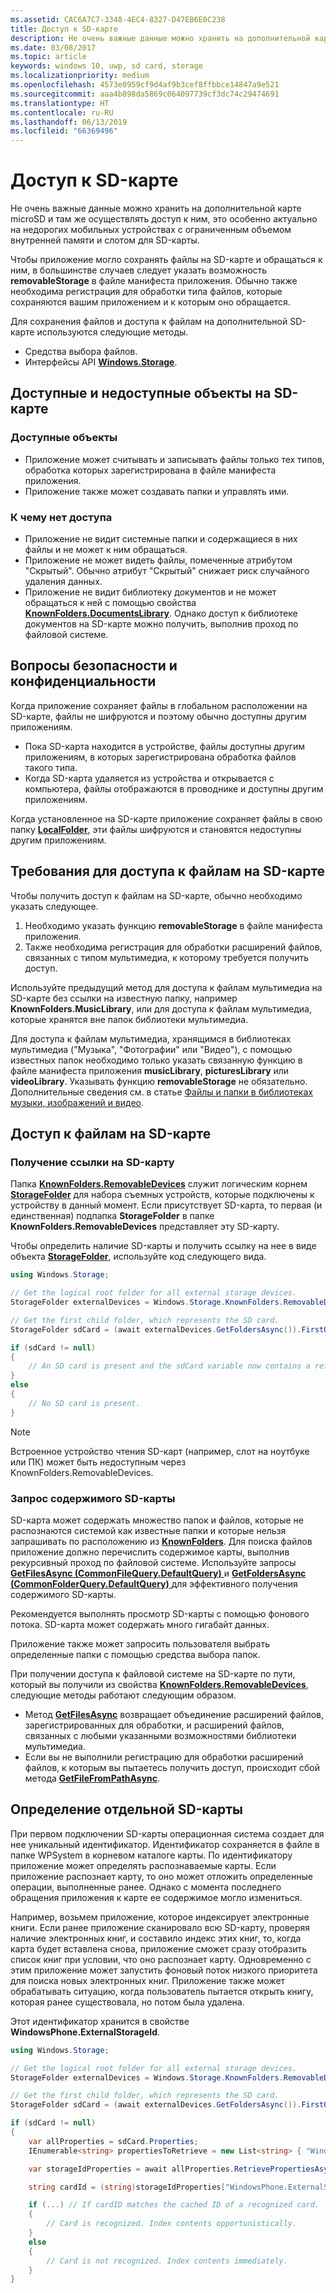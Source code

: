 ```yaml
---
ms.assetid: CAC6A7C7-3348-4EC4-8327-D47EB6E0C238
title: Доступ к SD-карте
description: Не очень важные данные можно хранить на дополнительной карте microSD и там же осуществлять доступ к ним, это особенно актуально на недорогих мобильных устройствах с ограниченным объемом внутренней памяти.
ms.date: 03/08/2017
ms.topic: article
keywords: windows 10, uwp, sd card, storage
ms.localizationpriority: medium
ms.openlocfilehash: 4573e0959cf9d4af9b3cef8ffbbce14847a9e521
ms.sourcegitcommit: aaa4b898da5869c064097739cf3dc74c29474691
ms.translationtype: HT
ms.contentlocale: ru-RU
ms.lasthandoff: 06/13/2019
ms.locfileid: "66369496"
---
```

# <a name="access-the-sd-card"></a>Доступ к SD-карте



Не очень важные данные можно хранить на дополнительной карте microSD и там же осуществлять доступ к ним, это особенно актуально на недорогих мобильных устройствах с ограниченным объемом внутренней памяти и слотом для SD-карты.

Чтобы приложение могло сохранять файлы на SD-карте и обращаться к ним, в большинстве случаев следует указать возможность **removableStorage** в файле манифеста приложения. Обычно также необходима регистрация для обработки типа файлов, которые сохраняются вашим приложением и к которым оно обращается.

Для сохранения файлов и доступа к файлам на дополнительной SD-карте используются следующие методы.
- Средства выбора файлов.
- Интерфейсы API [**Windows.Storage**](https://docs.microsoft.com/uwp/api/Windows.Storage).

## <a name="what-you-can-and-cant-access-on-the-sd-card"></a>Доступные и недоступные объекты на SD-карте

### <a name="what-you-can-access"></a>Доступные объекты

- Приложение может считывать и записывать файлы только тех типов, обработка которых зарегистрирована в файле манифеста приложения.
- Приложение также может создавать папки и управлять ими.

### <a name="what-you-cant-access"></a>К чему нет доступа

- Приложение не видит системные папки и содержащиеся в них файлы и не может к ним обращаться.
- Приложение не может видеть файлы, помеченные атрибутом "Скрытый". Обычно атрибут "Скрытый" снижает риск случайного удаления данных.
- Приложение не видит библиотеку документов и не может обращаться к ней с помощью свойства [**KnownFolders.DocumentsLibrary**](https://docs.microsoft.com/uwp/api/windows.storage.knownfolders.documentslibrary). Однако доступ к библиотеке документов на SD-карте можно получить, выполнив проход по файловой системе.

## <a name="security-and-privacy-considerations"></a>Вопросы безопасности и конфиденциальности

Когда приложение сохраняет файлы в глобальном расположении на SD-карте, файлы не шифруются и поэтому обычно доступны другим приложениям.

- Пока SD-карта находится в устройстве, файлы доступны другим приложениям, в которых зарегистрирована обработка файлов такого типа.
- Когда SD-карта удаляется из устройства и открывается с компьютера, файлы отображаются в проводнике и доступны другим приложениям.

Когда установленное на SD-карте приложение сохраняет файлы в свою папку [**LocalFolder**](https://docs.microsoft.com/uwp/api/windows.storage.applicationdata.localfolder), эти файлы шифруются и становятся недоступны другим приложениям.

## <a name="requirements-for-accessing-files-on-the-sd-card"></a>Требования для доступа к файлам на SD-карте

Чтобы получить доступ к файлам на SD-карте, обычно необходимо указать следующее.

1.  Необходимо указать функцию **removableStorage** в файле манифеста приложения.
2.  Также необходима регистрация для обработки расширений файлов, связанных с типом мультимедиа, к которому требуется получить доступ.

Используйте предыдущий метод для доступа к файлам мультимедиа на SD-карте без ссылки на известную папку, например **KnownFolders.MusicLibrary**, или для доступа к файлам мультимедиа, которые хранятся вне папок библиотеки мультимедиа.

Для доступа к файлам мультимедиа, хранящимся в библиотеках мультимедиа ("Музыка", "Фотографии" или "Видео"), с помощью известных папок необходимо только указать связанную функцию в файле манифеста приложения **musicLibrary**, **picturesLibrary** или **videoLibrary**. Указывать функцию **removableStorage** не обязательно. Дополнительные сведения см. в статье [Файлы и папки в библиотеках музыки, изображений и видео](quickstart-managing-folders-in-the-music-pictures-and-videos-libraries.md).

## <a name="accessing-files-on-the-sd-card"></a>Доступ к файлам на SD-карте

### <a name="getting-a-reference-to-the-sd-card"></a>Получение ссылки на SD-карту

Папка [**KnownFolders.RemovableDevices**](https://docs.microsoft.com/uwp/api/windows.storage.knownfolders.removabledevices) служит логическим корнем [**StorageFolder**](https://docs.microsoft.com/uwp/api/Windows.Storage.StorageFolder) для набора съемных устройств, которые подключены к устройству в данный момент. Если присутствует SD-карта, то первая (и единственная) подпапка **StorageFolder** в папке **KnownFolders.RemovableDevices** представляет эту SD-карту.

Чтобы определить наличие SD-карты и получить ссылку на нее в виде объекта [**StorageFolder**](https://docs.microsoft.com/uwp/api/Windows.Storage.StorageFolder), используйте код следующего вида.

```csharp
using Windows.Storage;

// Get the logical root folder for all external storage devices.
StorageFolder externalDevices = Windows.Storage.KnownFolders.RemovableDevices;

// Get the first child folder, which represents the SD card.
StorageFolder sdCard = (await externalDevices.GetFoldersAsync()).FirstOrDefault();

if (sdCard != null)
{
    // An SD card is present and the sdCard variable now contains a reference to it.
}
else
{
    // No SD card is present.
}
```

> [!NOTE]
> Встроенное устройство чтения SD-карт (например, слот на ноутбуке или ПК) может быть недоступным через KnownFolders.RemovableDevices.

### <a name="querying-the-contents-of-the-sd-card"></a>Запрос содержимого SD-карты

SD-карта может содержать множество папок и файлов, которые не распознаются системой как известные папки и которые нельзя запрашивать по расположению из [**KnownFolders**](https://docs.microsoft.com/uwp/api/Windows.Storage.KnownFolders). Для поиска файлов приложение должно перечислить содержимое карты, выполнив рекурсивный проход по файловой системе. Используйте запросы [**GetFilesAsync (CommonFileQuery.DefaultQuery)** ](https://docs.microsoft.com/uwp/api/windows.storage.storagefolder.getfilesasync) и [**GetFoldersAsync (CommonFolderQuery.DefaultQuery)** ](https://docs.microsoft.com/uwp/api/windows.storage.storagefolder.getfoldersasync) для эффективного получения содержимого SD-карты.

Рекомендуется выполнять просмотр SD-карты с помощью фонового потока. SD-карта может содержать много гигабайт данных.

Приложение также может запросить пользователя выбрать определенные папки с помощью средства выбора папок.

При получении доступа к файловой системе на SD-карте по пути, который вы получили из свойства [**KnownFolders.RemovableDevices**](https://docs.microsoft.com/uwp/api/windows.storage.knownfolders.removabledevices), следующие методы работают следующим образом.

-   Метод [**GetFilesAsync**](https://docs.microsoft.com/uwp/api/windows.storage.storagefolder.getfilesasync) возвращает объединение расширений файлов, зарегистрированных для обработки, и расширений файлов, связанных с любыми указанными возможностями библиотеки мультимедиа.
-   Если вы не выполнили регистрацию для обработки расширений файлов, к которым вы пытаетесь получить доступ, происходит сбой метода [**GetFileFromPathAsync**](https://docs.microsoft.com/uwp/api/windows.storage.storagefile.getfilefrompathasync).

## <a name="identifying-the-individual-sd-card"></a>Определение отдельной SD-карты

При первом подключении SD-карты операционная система создает для нее уникальный идентификатор. Идентификатор сохраняется в файле в папке WPSystem в корневом каталоге карты. По идентификатору приложение может определять распознаваемые карты. Если приложение распознает карту, то оно может отложить определенные операции, выполненные ранее. Однако с момента последнего обращения приложения к карте ее содержимое могло измениться.

Например, возьмем приложение, которое индексирует электронные книги. Если ранее приложение сканировало всю SD-карту, проверяя наличие электронных книг, и составило индекс этих книг, то, когда карта будет вставлена снова, приложение сможет сразу отобразить список книг при условии, что оно распознает карту. Одновременно с этим приложение может запустить фоновый поток низкого приоритета для поиска новых электронных книг. Приложение также может обрабатывать ситуацию, когда пользователь пытается открыть книгу, которая ранее существовала, но потом была удалена.

Этот идентификатор хранится в свойстве **WindowsPhone.ExternalStorageId**.

```csharp
using Windows.Storage;

// Get the logical root folder for all external storage devices.
StorageFolder externalDevices = Windows.Storage.KnownFolders.RemovableDevices;

// Get the first child folder, which represents the SD card.
StorageFolder sdCard = (await externalDevices.GetFoldersAsync()).FirstOrDefault();

if (sdCard != null)
{
    var allProperties = sdCard.Properties;
    IEnumerable<string> propertiesToRetrieve = new List<string> { "WindowsPhone.ExternalStorageId" };

    var storageIdProperties = await allProperties.RetrievePropertiesAsync(propertiesToRetrieve);

    string cardId = (string)storageIdProperties["WindowsPhone.ExternalStorageId"];

    if (...) // If cardID matches the cached ID of a recognized card.
    {
        // Card is recognized. Index contents opportunistically.
    }
    else
    {
        // Card is not recognized. Index contents immediately.
    }
}
```

 

 
